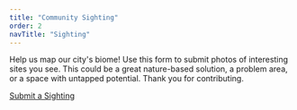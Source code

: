 ```yaml
---
title: "Community Sighting"
order: 2
navTitle: "Sighting"
---
```

Help us map our city's biome! Use this form to submit photos of interesting sites you see. This could be a great nature-based solution, a problem area, or a space with untapped potential. Thank you for contributing.

[Submit a Sighting](https://tally.so/r/mOKz0A)